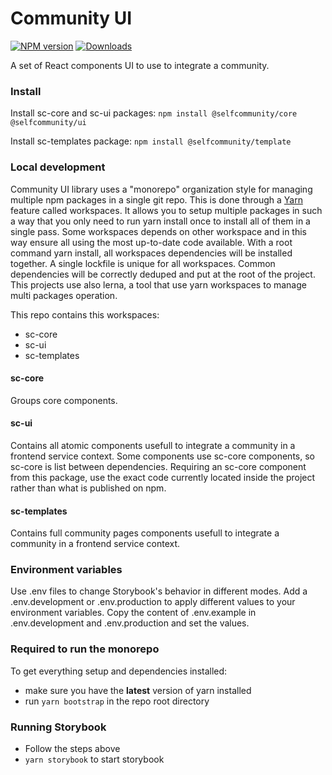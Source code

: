 # Community UI

[![NPM version][npm-image]][npm-url]
[![Downloads][downloads-image]][downloads-url]

A set of React components UI to use to integrate a community.

### Install

Install sc-core and sc-ui packages:
`npm install @selfcommunity/core @selfcommunity/ui`

Install sc-templates package:
`npm install @selfcommunity/template`

### Local development

Community UI library uses a "monorepo" organization style for managing multiple npm packages in a single git repo. 
This is done through a [Yarn](https://yarnpkg.com/en/) feature called workspaces. 
It allows you to setup multiple packages in such a way that you only need to run yarn install once to install all of 
them in a single pass. Some workspaces depends on other workspace and in this way ensure all using the most up-to-date 
code available. With a root command yarn install, all workspaces dependencies will be installed together. 
A single lockfile is unique for all workspaces. Common dependencies will be correctly deduped and put at the root of 
the project.
This projects use also lerna, a tool that use yarn workspaces to manage multi packages operation.

This repo contains this workspaces:
- sc-core
- sc-ui
- sc-templates 

#### sc-core
Groups core components.

#### sc-ui
Contains all atomic components usefull to integrate a community in a frontend service context.
Some components use sc-core components, so sc-core is list between dependencies.
Requiring an sc-core component from this package, use the exact code currently located inside the project rather than 
what is published on npm.

#### sc-templates
Contains full community pages components usefull to integrate a community in a frontend service context.

### Environment variables
Use .env files to change Storybook's behavior in different modes.
Add a .env.development or .env.production to apply different values to your environment variables.
Copy the content of .env.example in .env.development and .env.production and set the values.

### Required to run the monorepo 
To get everything setup and dependencies installed:

- make sure you have the **latest** version of yarn installed
- run `yarn bootstrap` in the repo root directory

### Running Storybook

- Follow the steps above
- `yarn storybook` to start storybook

[npm-image]: https://img.shields.io/npm/v/communityui.svg?style=flat-square
[npm-url]: https://npmjs.org/package/communityui
[downloads-image]: https://img.shields.io/npm/dm/communityui.svg?style=flat-square
[downloads-url]: https://npmjs.org/package/communityui
